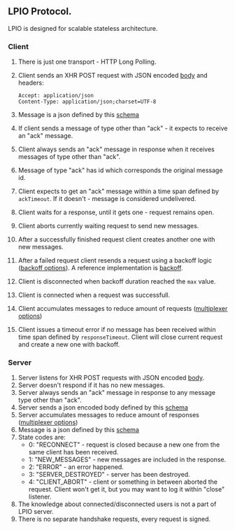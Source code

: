 ## LPIO Protocol.

LPIO is designed for scalable stateless architecture.

### Client

1. There is just one transport - HTTP Long Polling.
1. Client sends an XHR POST request with JSON encoded [body](./schemas/client-request-body.json) and headers:

    ```
    Accept: application/json
    Content-Type: application/json;charset=UTF-8
    ```
1. Message is a json defined by this [schema](./schemas/message.json)
1. If client sends a message of type other than "ack" - it expects to receive an "ack" message.
1. Client always sends an "ack" message in response when it receives messages of type other than "ack".
1. Message of type "ack" has id which corresponds the original message id.
1. Client expects to get an "ack" message within a time span defined by `ackTimeout`. If it doesn't - message is considered undelivered.
1. Client waits for a response, until it gets one - request remains open.
1. Client aborts currently waiting request to send new messages.
1. After a successfully finished request client creates another one with new messages.
1. After a failed request client resends a request using a backoff logic ([backoff options](./schemas/client-backoff-options.json)). A reference implementation is [backoff](https://github.com/segmentio/backo).
1. Client is disconnected when backoff duration reached the `max` value.
1. Client is connected when a request was successfull.
1. Client accumulates messages to reduce amount of requests ([multiplexer options](./schemas/multiplexer-options.json))
1. Client issues a timeout error if no message has been received within time span defined by `responseTimeout`. Client will close current request and create a new one with backoff.

### Server

1. Server listens for XHR POST requests with JSON encoded [body](./schemas/client-request-body.json).
1. Server doesn't respond if it has no new messages.
1. Server always sends an "ack" message in response to any message type other than "ack".
1. Server sends a json encoded body defined by this [schema](./schemas/server-response.body.json)
1. Server accumulates messages to reduce amount of responses ([multiplexer options](./schemas/multiplexer-options.json))
1. Message is a json defined by this [schema](./schemas/message.json)
1. State codes are:
    - 0: "RECONNECT" - request is closed because a new one from the same client has been received.
    - 1: "NEW_MESSAGES" - new messages are included in the response.
    - 2: "ERROR" - an error happened.
    - 3: "SERVER_DESTROYED" - server has been destroyed.
    - 4: "CLIENT_ABORT" - client or something in between aborted the request. Client won't get it, but you may want to log it within "close" listener.
1. The knowledge about connected/disconnected users is not a part of LPIO server.
1. There is no separate handshake requests, every request is signed.
